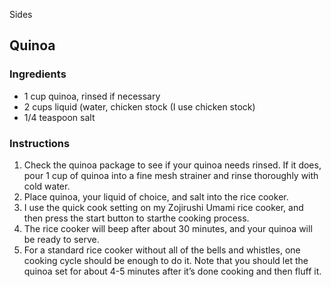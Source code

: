 Sides

## Quinoa

### Ingredients

- 1 cup quinoa, rinsed if necessary
- 2 cups liquid (water, chicken stock (I use chicken stock)
- 1/4 teaspoon salt

### Instructions

1. Check the quinoa package to see if your quinoa needs rinsed. If it does, pour 1 cup of quinoa into a fine mesh strainer and rinse thoroughly with cold water.
2. Place quinoa, your liquid of choice, and salt into the rice cooker.
3. I use the quick cook setting on my Zojirushi Umami rice cooker, and then press the start button to starthe cooking process.
4. The rice cooker will beep after about 30 minutes, and your quinoa will be ready to serve.
5. For a standard rice cooker without all of the bells and whistles, one cooking cycle should be enough to do it. Note that you should let the quinoa set for about 4-5 minutes after it’s done cooking and then fluff it.
